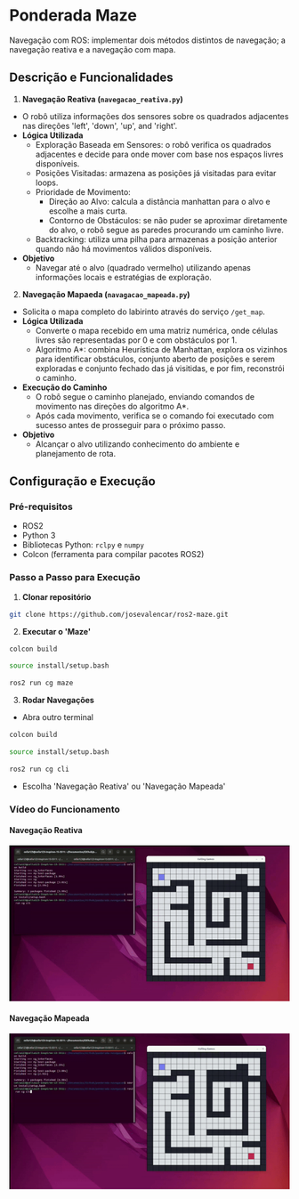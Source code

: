 # Ponderada Maze
Navegação com ROS: implementar dois métodos distintos de navegação; a navegação reativa e a navegação com mapa.

## Descrição e Funcionalidades
1. **Navegação Reativa (`navegacao_reativa.py`)**
- O robô utiliza informações dos sensores sobre os quadrados adjacentes nas direções 'left', 'down', 'up', and 'right'.
- **Lógica Utilizada**
    - Exploração Baseada em Sensores: o robô verifica os quadrados adjacentes e decide para onde mover com base nos espaços livres disponíveis. 
    - Posições Visitadas: armazena as posições já visitadas para evitar loops.
    - Prioridade de Movimento: 
        - Direção ao Alvo: calcula a distância manhattan para o alvo e escolhe a mais curta.
        - Contorno de Obstáculos: se não puder se aproximar diretamente do alvo, o robô segue as paredes procurando um caminho livre. 
    - Backtracking: utiliza uma pilha para armazenas a posição anterior quando não há movimentos válidos disponíveis. 
- **Objetivo**
    - Navegar até o alvo (quadrado vermelho) utilizando apenas informações locais e estratégias de exploração.

2. **Navegação Mapaeda (`navagacao_mapeada.py`)**
- Solicita o mapa completo do labirinto através do serviço `/get_map`.
- **Lógica Utilizada**
    - Converte o mapa recebido em uma matriz numérica, onde células livres são representadas por 0 e com obstáculos por 1.
    - Algoritmo A*: combina Heurística de Manhattan, explora os vizinhos para identificar obstáculos, conjunto aberto de posições e serem exploradas e conjunto fechado das já visitidas, e por fim, reconstrói o caminho.
- **Execução do Caminho**
    - O robô segue o caminho planejado, enviando comandos de movimento nas direções do algoritmo A*.
    - Após cada movimento, verifica se o comando foi executado com sucesso antes de prosseguir para o próximo passo.
- **Objetivo**
    - Alcançar o alvo utilizando conhecimento do ambiente e planejamento de rota.

## Configuração e Execução
### Pré-requisitos
- ROS2
- Python 3
- Bibliotecas Python: `rclpy` e `numpy`
- Colcon (ferramenta para compilar pacotes ROS2)

### Passo a Passo para Execução
1. **Clonar repositório**

```bash
git clone https://github.com/josevalencar/ros2-maze.git
```

2. **Executar o 'Maze'**

```bash
colcon build
```
```bash
source install/setup.bash
```
```bash
ros2 run cg maze
```

3. **Rodar Navegações**
- Abra outro terminal 
```bash
colcon build
```
```bash
source install/setup.bash
```
```bash
ros2 run cg cli
```
- Escolha 'Navegação Reativa' ou 'Navegação Mapeada'

### Vídeo do Funcionamento
#### Navegação Reativa
![Navegação Reativa](videos\nav_reativa.gif)
#### Navegação Mapeada
![Navegação Mapeada](videos\nav_mapeada.gif)
